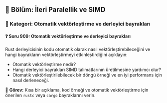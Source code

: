 ## 📘 Bölüm: İleri Paralellik ve SIMD
### 🔹 Kategori: Otomatik vektörleştirme ve derleyici bayrakları
#### ❓ Soru 909: Otomatik vektörleştirme ve derleyici bayrakları

Rust derleyicisinin kodu otomatik olarak nasıl vektörleştirebileceğini ve hangi bayrakların vektörleştirmeyi etkinleştirdiğini açıklayın:

- Otomatik vektörleştirme nedir?
- Hangi derleyici bayrakları SIMD talimatlarının üretilmesine yardımcı olur?
- Otomatik vektörleştirilebilecek bir döngü örneği ve en iyi performans için nasıl derleneceği.

🔧 **Görev:** Kısa bir açıklama, kod örneği ve otomatik vektörleştirme için önerilen `rustc` veya `cargo` bayraklarını verin.
